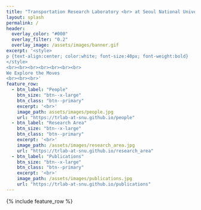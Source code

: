 ```yaml
---
title: "Transportation Research Laboratory <br> at Seoul National University"
layout: splash
permalink: /
header:
  overlay_color: "#000"
  overlay_filter: "0.2"
  overlay_image: /assets/images/banner.gif
excerpt: '<style>
p {text-align:center; color:white; font-size:40px; font-weight:bold}
</style>
<br><br><br><br><br><br><br>
We Explore the Moves
<br><br><br>'
feature_row:
  - btn_label: "People"
    btn_size: "btn--x-large"
    btn_class: "btn--primary"
    excerpt: '<br>'
    image_path: assets/images/people.jpg
    url: "https://trlab-at-snu.github.io/people"
  - btn_label: "Research Area"
    btn_size: "btn--x-large"
    btn_class: "btn--primary"
    excerpt: '<br>'
    image_path: /assets/images/research_area.jpg
    url: "https://trlab-at-snu.github.io/research_area"
  - btn_label: "Publications"
    btn_size: "btn--x-large"
    btn_class: "btn--primary"
    excerpt: '<br>'
    image_path: /assets/images/publications.jpg
    url: "https://trlab-at-snu.github.io/publications"
---
```


{% include feature_row %}